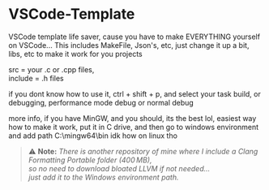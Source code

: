 # VSCode-Template
VSCode template life saver, cause you have to make EVERYTHING yourself on VSCode...
This includes MakeFile, Json's, etc, just change it up a bit, libs, etc to make it work for you projects

src = your .c or .cpp files,   
include = .h files

if you dont know how to use it, ctrl + shift + p, and select your task build, or debugging, performance mode debug or normal debug

more info, if you have MinGW, and you should, its the best lol, easiest way how to make it work, put it in C drive, and then go to windows environment and add path C:\mingw64\bin
idk how on linux tho

> ⚠️ **Note:** *There is another repository of mine where I include a Clang Formatting Portable folder (400 MB),  
so no need to download bloated LLVM if not needed...  
just add it to the Windows environment path.*